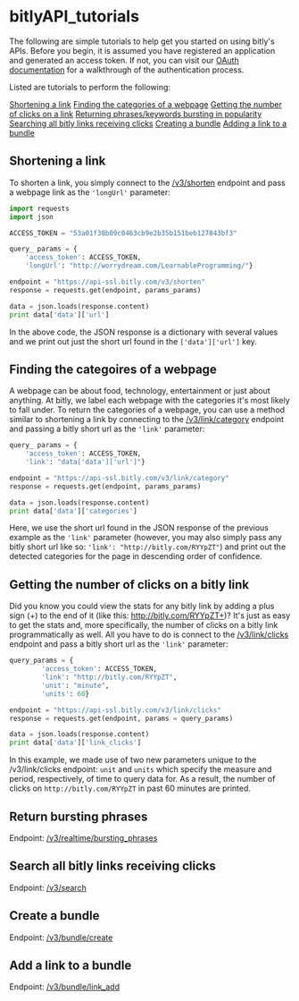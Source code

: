 bitlyAPI_tutorials
===================

The following are simple tutorials to help get you started on using bitly's APIs. Before you begin, it is assumed you have registered an application and generated an access token. If not, you can visit our [OAuth documentation](http://dev.bitly.com/authentication.html) for a walkthrough of the authentication process. 

Listed are tutorials to perform the following:

[Shortening a link](#shorten)
[Finding the categories of a webpage](#categories)
[Getting the number of clicks on a link](#clicks)
[Returning phrases/keywords bursting in popularity](#bursting)
[Searching all bitly links receiving clicks](#search)
[Creating a bundle](#createbundle)
[Adding a link to a bundle](#addlinktobundle)


<a id="shorten"></a>Shortening a link
------------------------------------------------------------------ 

To shorten a link, you simply connect to the [/v3/shorten](http://dev.bitly.com/links.html#v3_shorten) endpoint and pass a webpage link as the `'longUrl'` parameter:

```python
import requests
import json

ACCESS_TOKEN = "53a01f38b09c0463cb9e2b35b151beb127843bf3"

query_ params = {
	'access_token': ACCESS_TOKEN,
	'longUrl': "http://worrydream.com/LearnableProgramming/"}

endpoint = "https://api-ssl.bitly.com/v3/shorten"
response = requests.get(endpoint, params_params)

data = json.loads(response.content)
print data['data']['url']

```
In the above code, the JSON response is a dictionary with several values and we print out just the short url found in the `['data']['url']` key. 

<a id="categories"></a>Finding the categoires of a webpage
------------------------------------------------------------------

A webpage can be about food, technology, entertainment or just about anything. At bitly, we label each webpage with the categories it's most likely to fall under. To return the categories of a webpage, you can use a method similar to shortening a link by connecting to the [/v3/link/category](http://dev.bitly.com/data_apis.html#v3_link_category) endpoint and passing a bitly short url as the `'link'` parameter:

```python
query_ params = {
	'access_token': ACCESS_TOKEN,
	'link': "data['data']['url']"}

endpoint = "https://api-ssl.bitly.com/v3/link/category"
response = requests.get(endpoint, params_params)

data = json.loads(response.content)
print data['data']['categories']
```
Here, we use the short url found in the JSON response of the previous example as the `'link'` parameter (however, you may also simply pass any bitly short url like so: `'link': "http://bitly.com/RYYpZT"`) and print out the detected categories for the page in descending order of confidence. 

<a id="clicks"></a>Getting the number of clicks on a bitly link
------------------------------------------------------------------

Did you know you could view the stats for any bitly link by adding a plus sign (+) to the end of it (like this: http://bitly.com/RYYpZT+)? It's just as easy to get the stats and, more specifically, the number of clicks on a bitly link programmatically as well. All you have to do is connect to the  [/v3/link/clicks](http://dev.bitly.com/link_metrics.html#v3_link_clicks) endpoint and pass a bitly short url as the `'link'` parameter:

```python
query_params = {
        'access_token': ACCESS_TOKEN,
        'link': "http://bitly.com/RYYpZT",
        'unit': "minute",
        'units': 60}

endpoint = "https://api-ssl.bitly.com/v3/link/clicks"
response = requests.get(endpoint, params = query_params)

data = json.loads(response.content)
print data['data']['link_clicks']
```
In this example, we made use of two new parameters unique to the /v3/link/clicks endpoint: `unit` and `units` which specify the 
measure and period, respectively, of time to query data for. As a result, the number of clicks on `http://bitly.com/RYYpZT` in past 60 minutes are printed. 

<a id="bursting"></a>Return bursting phrases
--------------------------------------------
Endpoint: [/v3/realtime/bursting_phrases](http://dev.bitly.com/data_apis.html#v3_realtime_bursting_phrases)

<a id="search"></a>Search all bitly links receiving clicks
----------------------------------------------------------
Endpoint: [/v3/search](http://dev.bitly.com/data_apis.html#v3_search)

<a id="createbundle"></a>Create a bundle
----------------------------------------
Endpoint: [/v3/bundle/create](http://dev.bitly.com/bundles.html#v3_bundle_create)

<a id="addlinktobundle"></a>Add a link to a bundle
------------------------------------------------
Endpoint: [/v3/bundle/link_add](http://dev.bitly.com/bundles.html#v3_bundle_link_add)


